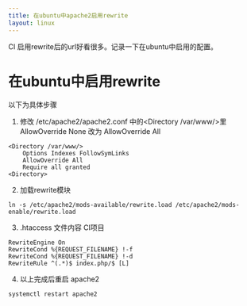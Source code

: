 ```yaml
---
title: 在ubuntu中apache2启用rewrite
layout: linux
---
```

CI 启用rewrite后的url好看很多。记录一下在ubuntu中启用的配置。

# 在ubuntu中启用rewrite  

以下为具体步骤  

1. 修改 /etc/apache2/apache2.conf 中的<Directory /var/www/>里 AllowOverride None 改为 AllowOverride All  

```
<Directory /var/www/>
    Options Indexes FollowSymLinks  
    AllowOverride All  
    Require all granted
<Directory>
```

2. 加载rewrite模块  

```
ln -s /etc/apache2/mods-available/rewrite.load /etc/apache2/mods-enable/rewrite.load
```

3. .htaccess 文件内容 CI项目  

```
RewriteEngine On  
RewriteCond %{REQUEST_FILENAME} !-f  
RewriteCond %{REQUEST_FILENAME} !-d  
RewriteRule ^(.*)$ index.php/$ [L]  
```

4. 以上完成后重启 apache2  

```
systemctl restart apache2
```
